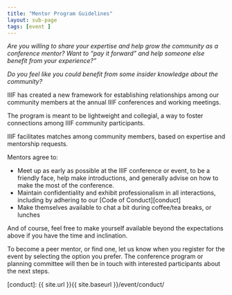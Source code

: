 ```yaml
---
title: "Mentor Program Guidelines"
layout: sub-page
tags: [event ]
---
```


*Are you willing to share your expertise and help grow the community as a conference mentor? Want to “pay it forward” and help someone else benefit from your experience?”*

*Do you feel like you could benefit from some insider knowledge about the community?*

IIIF has created a new framework for establishing relationships among our community members at the annual IIIF conferences and working meetings.

The program is meant to be lightweight and collegial, a way to foster connections among IIIF community participants.

IIIF facilitates matches among community members, based on expertise and mentorship requests.

Mentors agree to:

- Meet up as early as possible at the IIIF conference or event, to be a friendly face, help make introductions, and generally advise on how to make the most of the conference.
- Maintain confidentiality and exhibit professionalism in all interactions, including by adhering to our [Code of Conduct][conduct]
- Make themselves available to chat a bit during coffee/tea breaks, or lunches

And of course, feel free to make yourself available beyond the expectations above if you have the time and inclination.

To become a peer mentor, or find one, let us know when you register for the event by selecting the option you prefer. The conference program or planning committee will then be in touch with interested participants about the next steps.

[conduct]: {{ site.url }}{{ site.baseurl }}/event/conduct/
